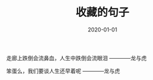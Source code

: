 ﻿---
layout: page
title: 收藏的句子
date: 2020-01-01
categories: 
Author:  jinyu
tags: 
comments: 
toc: 
pinned: 
description: 为了方便之后的写作，建了这个博客模板，
---

走廊上跌倒会流鼻血，人生中跌倒会流眼泪 ————龙与虎

笨蛋么，我们要谈人生还早着呢 ————龙与虎
